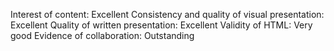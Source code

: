 Interest of content:	Excellent
Consistency and quality of visual presentation:	Excellent
Quality of written presentation:	Excellent
Validity of HTML:	Very good
Evidence of collaboration:	Outstanding